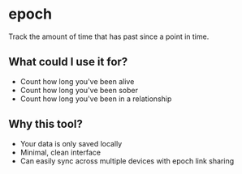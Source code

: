 # epoch
Track the amount of time that has past since a point in time.

## What could I use it for?
* Count how long you've been alive
* Count how long you've been sober
* Count how long you've been in a relationship

## Why this tool?
* Your data is only saved locally
* Minimal, clean interface
* Can easily sync across multiple devices with epoch link sharing
